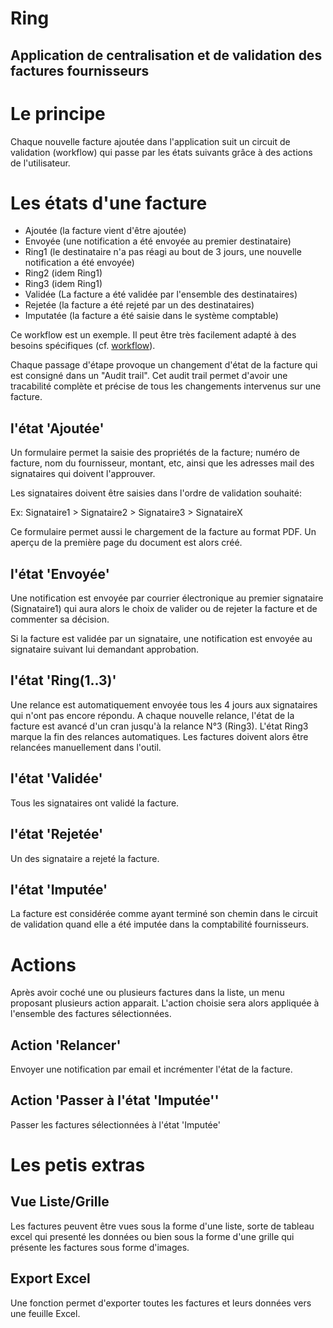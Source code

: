 # Ring

## Application de centralisation et de validation des factures fournisseurs

# Le principe

Chaque nouvelle facture ajoutée dans l'application suit un circuit de validation (workflow) qui passe par les états suivants grâce à des actions de l'utilisateur.

# Les états d'une facture

* Ajoutée (la facture vient d'être ajoutée)
* Envoyée (une notification a été envoyée au premier destinataire)
* Ring1 (le destinataire n'a pas réagi au bout de 3 jours, une nouvelle notification a été envoyée)
* Ring2 (idem Ring1)
* Ring3 (idem Ring1)
* Validée (La facture a été validée par l'ensemble des destinataires)
* Rejetée (la facture a été rejeté par un des destinataires) 
* Imputatée (la facture a été saisie dans le système comptable)

Ce workflow est un exemple. Il peut être très facilement adapté à des besoins spécifiques (cf. [workflow](https://github.com/geekq/workflow/)).

Chaque passage d'étape provoque un changement d'état de la facture qui est consigné dans un "Audit trail". Cet audit trail permet d'avoir une tracabilité complète et précise de tous les changements intervenus sur une facture.   


## l'état 'Ajoutée'

Un formulaire permet la saisie des propriétés de la facture; numéro de facture, nom du fournisseur, montant, etc, ainsi que les adresses mail des signataires qui doivent l'approuver.

Les signataires doivent être saisies dans l'ordre de validation souhaité: 

Ex: Signataire1 > Signataire2 > Signataire3 > SignataireX

Ce formulaire permet aussi le chargement de la facture au format PDF. Un aperçu de la première page du document est alors créé.

## l'état 'Envoyée'

Une notification est envoyée par courrier électronique au premier signataire (Signataire1) qui aura alors le choix de valider ou de rejeter la facture et de commenter sa décision.

Si la facture est validée par un signataire, une notification est envoyée au signataire suivant lui demandant approbation. 

## l'état 'Ring(1..3)'

Une relance est automatiquement envoyée tous les 4 jours aux signataires qui n'ont pas encore répondu. A chaque nouvelle relance, l'état de la facture est avancé d'un cran jusqu'à la relance N°3 (Ring3).
L'état Ring3 marque la fin des relances automatiques. Les factures doivent alors être relancées manuellement dans l'outil.

## l'état 'Validée'

Tous les signataires ont validé la facture.

## l'état 'Rejetée'

Un des signataire a rejeté la facture.

## l'état 'Imputée'

La facture est considérée comme ayant terminé son chemin dans le circuit de validation quand elle a été imputée dans la comptabilité fournisseurs.

# Actions

Après avoir coché une ou plusieurs factures dans la liste, un menu proposant plusieurs action apparait. L'action choisie sera alors appliquée à l'ensemble des factures sélectionnées.

## Action 'Relancer'

Envoyer une notification par email et incrémenter l'état de la facture.

## Action 'Passer à l'état 'Imputée''

Passer les factures sélectionnées à l'état 'Imputée'


# Les petis extras 

## Vue Liste/Grille
Les factures peuvent être vues sous la forme d'une liste, sorte de tableau excel qui presenté les données ou bien sous la forme d'une grille qui présente les factures sous forme d'images.

## Export Excel

Une fonction permet d'exporter toutes les factures et leurs données vers une feuille Excel.

